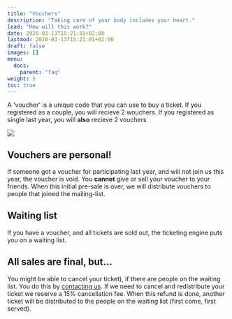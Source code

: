 ```yaml
---
title: "Vouchers"
description: "Taking care of your body includes your heart."
lead: "How will this work?"
date: 2020-03-13T15:21:01+02:00
lastmod: 2020-03-13T15:21:01+02:00
draft: false
images: []
menu: 
  docs:
    parent: "faq"
weight: 5
toc: true
---
```

A 'voucher' is a unique code that you can use to buy a ticket.
If you registered as a couple, you will recieve 2 wouchers. If you registered as single last year, you will **also** recieve 2 vouchers

![](../assets/voucher.gif)

## Vouchers are personal!
If someone got a voucher for participating last year, and will not join us this year, the voucher is void. 
You **cannot** give or sell your voucher to your friends. When this initial pre-sale is over, we will distribute vouchers to people that joined the mailing-list.


## Waiting list
If you have a voucher, and all tickets are sold out, the ticketing engine puts you on a waiting list. 

## All sales are final, but...
You might be able to cancel your ticket), if there are people on the waiting list. You do this by [contacting us](contact.md). If we need to cancel and redistribute your ticket we reserve a 15% cancellation fee.
When this refund is done, another ticket will be distributed to the people on the waiting list (first come, first served).